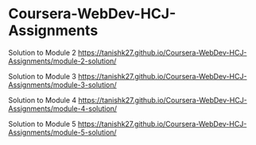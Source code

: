 # Coursera-WebDev-HCJ-Assignments

Solution to Module 2
https://tanishk27.github.io/Coursera-WebDev-HCJ-Assignments/module-2-solution/

Solution to Module 3
https://tanishk27.github.io/Coursera-WebDev-HCJ-Assignments/module-3-solution/

Solution to Module 4
https://tanishk27.github.io/Coursera-WebDev-HCJ-Assignments/module-4-solution/

Solution to Module 5
https://tanishk27.github.io/Coursera-WebDev-HCJ-Assignments/module-5-solution/


